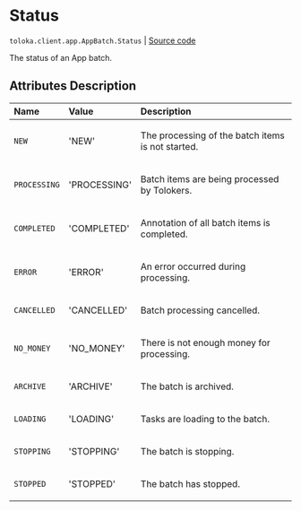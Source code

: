 # Status
`toloka.client.app.AppBatch.Status` | [Source code](https://github.com/Toloka/toloka-kit/blob/v1.2.1/src/client/app/__init__.py#L288)

The status of an App batch.

## Attributes Description

| Name | Value | Description |
| :------| :-----------| :----------| 
`NEW`|'NEW'|<p>The processing of the batch items is not started.</p>
`PROCESSING`|'PROCESSING'|<p>Batch items are being processed by Tolokers.</p>
`COMPLETED`|'COMPLETED'|<p>Annotation of all batch items is completed.</p>
`ERROR`|'ERROR'|<p>An error occurred during processing.</p>
`CANCELLED`|'CANCELLED'|<p>Batch processing cancelled.</p>
`NO_MONEY`|'NO_MONEY'|<p>There is not enough money for processing.</p>
`ARCHIVE`|'ARCHIVE'|<p>The batch is archived.</p>
`LOADING`|'LOADING'|<p>Tasks are loading to the batch.</p>
`STOPPING`|'STOPPING'|<p>The batch is stopping.</p>
`STOPPED`|'STOPPED'|<p>The batch has stopped.</p>
